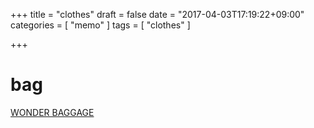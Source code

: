 +++
title = "clothes"
draft = false
date = "2017-04-03T17:19:22+09:00"
categories = [ "memo" ]
tags = [ "clothes" ]

+++

# bag

[WONDER BAGGAGE](http://wonder-baggage.com)

